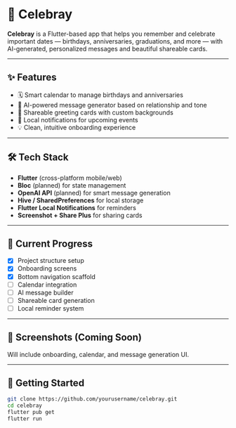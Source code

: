 # 🎉 Celebray

**Celebray** is a Flutter-based app that helps you remember and celebrate important dates — birthdays, anniversaries, graduations, and more — with AI-generated, personalized messages and beautiful shareable cards.

---

## ✨ Features

- 🗓 Smart calendar to manage birthdays and anniversaries  
- 🤖 AI-powered message generator based on relationship and tone  
- 🎨 Shareable greeting cards with custom backgrounds  
- 🔔 Local notifications for upcoming events  
- 💡 Clean, intuitive onboarding experience  

---

## 🛠 Tech Stack

- **Flutter** (cross-platform mobile/web)  
- **Bloc** (planned) for state management  
- **OpenAI API** (planned) for smart message generation  
- **Hive / SharedPreferences** for local storage  
- **Flutter Local Notifications** for reminders  
- **Screenshot + Share Plus** for sharing cards

---

## 🚧 Current Progress

- [x] Project structure setup  
- [x] Onboarding screens  
- [x] Bottom navigation scaffold  
- [ ] Calendar integration  
- [ ] AI message builder  
- [ ] Shareable card generation  
- [ ] Local reminder system  

---

## 📸 Screenshots (Coming Soon)
Will include onboarding, calendar, and message generation UI.

---

## 🔧 Getting Started

```bash
git clone https://github.com/yourusername/celebray.git
cd celebray
flutter pub get
flutter run
